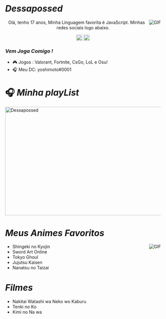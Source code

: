 #                                                                    *Dessapossed*

<img align="right" alt="GIF" src="https://steamuserimages-a.akamaihd.net/ugc/267227358854893671/1818DA2FB3754AF3DCC6525B272163D308F57E1D/" />
<p align="center">Olá, tenho 17 anos, Minha Linguagem favorita é JavaScript. Minhas redes sociais logo abaixo.

</p>
<p align="center">
<a href="https://www.facebook.com/kirito.upptekinn/" target="blank"><img align="center" src="https://cdn.jsdelivr.net/npm/simple-icons@3.0.1/icons/facebook.svg" alt="Dessapossed" height="20" width="20" /></a>
<a href="https://www.instagram.com/dessapossed/?hl=pt-br" target="blank"><img align="center" src="https://cdn.jsdelivr.net/npm/simple-icons@3.0.1/icons/instagram.svg" alt="Dessapossed" height="20" width="20" /></a>
</p>

### *Vem Joga Comigo !*

- 🎮 Jogos : Valorant, Fortnite, CsGo, LoL e Osu!
- 🎧 Meu DC: yoshimoto#0001

#                                                                    🎧 *Minha playList*

</p>
<a href="https://open.spotify.com/playlist/0dJswaeS1l3V6IUhGM572u" target="blank"><img align="center" src=https://i.pinimg.com/originals/46/2e/87/462e8760149728015a5e671e05becc6d.gif alt="Dessapossed" height="350" width="1012" /></a>
</p>     

#                                                                    *Meus Animes Favoritos*

<img align="right" alt="GIF" src="https://data.whicdn.com/images/308783684/original.gif" />

- Shingeki no Kyojin
- Sword Art Online
- Tokyo Ghoul
- Jujutsu Kaisen
- Nanatsu no Taizai
# *Filmes*
- Nakitai Watashi wa Neko wo Kaburu
- Tenki no Ko
- Kimi no Na wa
